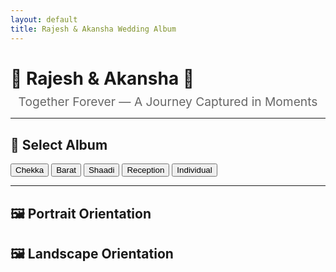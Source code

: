 ```yaml
---
layout: default
title: Rajesh & Akansha Wedding Album
---
```


# 💖 Rajesh & Akansha 💖

<div style="text-align: center; margin-top: -10px; font-size: 1.2rem; color: #666;">
  Together Forever — A Journey Captured in Moments
</div>

---

## 📂 Select Album

<div id="album-buttons">
  <button onclick="filterByFolder('Chekka')">Chekka</button>
  <button onclick="filterByFolder('Barat')">Barat</button>
  <button onclick="filterByFolder('Shaadi')">Shaadi</button>
  <button onclick="filterByFolder('Reception')">Reception</button>
  <button onclick="filterByFolder('Individual')">Individual</button>
</div>

---

## 🖼 Portrait Orientation
<div class="gallery" id="portrait-gallery"></div>

## 🖼 Landscape Orientation
<div class="gallery" id="landscape-gallery"></div>
<script>
  const allFiles = [
    {% for file in site.static_files %}
      {% if file.path contains 'assets/' %}
        {% if file.extname == '.jpg' or file.extname == '.jpeg' or file.extname == '.JPG' or file.extname == '.JPEG' %}
          { path: "{{ file.path }}", name: "{{ file.name }}" },
        {% endif %}
      {% endif %}
    {% endfor %}
  ];

  function clearGalleries() {
    document.getElementById("portrait-gallery").innerHTML = "";
    document.getElementById("landscape-gallery").innerHTML = "";
  }

  function filterByFolder(folder) {
    clearGalleries();

    const folderPath = "assets/" + folder + "/";

    const filteredFiles = allFiles.filter(file => file.path.startsWith("/" + folderPath));

    if (filteredFiles.length === 0) {
      alert("No images found in folder: " + folder);
      return;
    }

    filteredFiles.forEach(file => {
      const wrapper = document.createElement("div");
      wrapper.classList.add("photo-box");

      // Image with full-size on click
      const link = document.createElement("a");
      link.href = file.path;
      link.target = "_blank";

      const img = new Image();
      img.src = file.path;
      img.alt = file.name;
      img.classList.add("album-img");
      link.appendChild(img);

      // Download button
      const downloadBtn = document.createElement("a");
      downloadBtn.href = file.path;
      downloadBtn.download = file.name;
      downloadBtn.classList.add("download-button");
      downloadBtn.innerText = "⬇️ Download";

      // Add to wrapper
      wrapper.appendChild(link);
      wrapper.appendChild(downloadBtn);

      // Portrait or Landscape
      img.onload = function () {
        if (img.naturalWidth > img.naturalHeight) {
          document.getElementById("landscape-gallery").appendChild(wrapper);
        } else {
          document.getElementById("portrait-gallery").appendChild(wrapper);
        }
      };
    });
  }
</script>